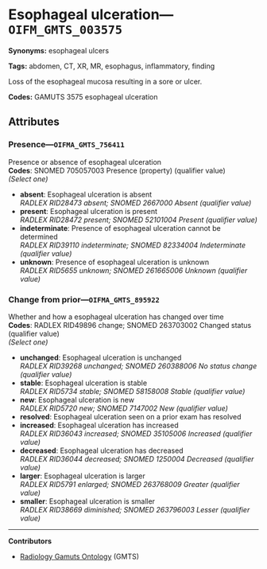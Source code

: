 # Esophageal ulceration—`OIFM_GMTS_003575`

**Synonyms:** esophageal ulcers

**Tags:** abdomen, CT, XR, MR, esophagus, inflammatory, finding

Loss of the esophageal mucosa resulting in a sore or ulcer.

**Codes:** GAMUTS 3575 esophageal ulceration

## Attributes

### Presence—`OIFMA_GMTS_756411`

Presence or absence of esophageal ulceration  
**Codes**: SNOMED 705057003 Presence (property) (qualifier value)  
*(Select one)*

- **absent**: Esophageal ulceration is absent  
_RADLEX RID28473 absent; SNOMED 2667000 Absent (qualifier value)_
- **present**: Esophageal ulceration is present  
_RADLEX RID28472 present; SNOMED 52101004 Present (qualifier value)_
- **indeterminate**: Presence of esophageal ulceration cannot be determined  
_RADLEX RID39110 indeterminate; SNOMED 82334004 Indeterminate (qualifier value)_
- **unknown**: Presence of esophageal ulceration is unknown  
_RADLEX RID5655 unknown; SNOMED 261665006 Unknown (qualifier value)_

### Change from prior—`OIFMA_GMTS_895922`

Whether and how a esophageal ulceration has changed over time  
**Codes**: RADLEX RID49896 change; SNOMED 263703002 Changed status (qualifier value)  
*(Select one)*

- **unchanged**: Esophageal ulceration is unchanged  
_RADLEX RID39268 unchanged; SNOMED 260388006 No status change (qualifier value)_
- **stable**: Esophageal ulceration is stable  
_RADLEX RID5734 stable; SNOMED 58158008 Stable (qualifier value)_
- **new**: Esophageal ulceration is new  
_RADLEX RID5720 new; SNOMED 7147002 New (qualifier value)_
- **resolved**: Esophageal ulceration seen on a prior exam has resolved  
- **increased**: Esophageal ulceration has increased  
_RADLEX RID36043 increased; SNOMED 35105006 Increased (qualifier value)_
- **decreased**: Esophageal ulceration has decreased  
_RADLEX RID36044 decreased; SNOMED 1250004 Decreased (qualifier value)_
- **larger**: Esophageal ulceration is larger  
_RADLEX RID5791 enlarged; SNOMED 263768009 Greater (qualifier value)_
- **smaller**: Esophageal ulceration is smaller  
_RADLEX RID38669 diminished; SNOMED 263796003 Lesser (qualifier value)_

---

**Contributors**

- [Radiology Gamuts Ontology](https://gamuts.net/) (GMTS)